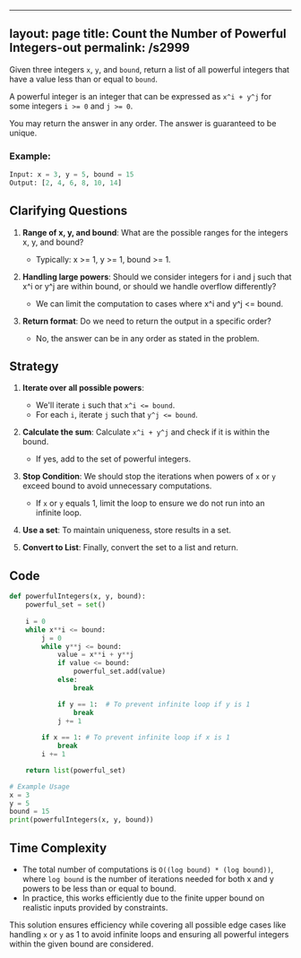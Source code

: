 
---
layout: page
title:  Count the Number of Powerful Integers-out
permalink: /s2999
---

Given three integers `x`, `y`, and `bound`, return a list of all powerful integers that have a value less than or equal to `bound`.

A powerful integer is an integer that can be expressed as `x^i + y^j` for some integers `i >= 0` and `j >= 0`.

You may return the answer in any order. The answer is guaranteed to be unique.

### Example:

```python
Input: x = 3, y = 5, bound = 15
Output: [2, 4, 6, 8, 10, 14]
```

## Clarifying Questions

1. **Range of x, y, and bound**: What are the possible ranges for the integers x, y, and bound?
   - Typically: x >= 1, y >= 1, bound >= 1.

2. **Handling large powers**: Should we consider integers for i and j such that x^i or y^j are within bound, or should we handle overflow differently?
   - We can limit the computation to cases where x^i and y^j <= bound.

3. **Return format**: Do we need to return the output in a specific order?
   - No, the answer can be in any order as stated in the problem.

## Strategy

1. **Iterate over all possible powers**:
   - We'll iterate `i` such that `x^i <= bound`.
   - For each `i`, iterate `j` such that `y^j <= bound`.
  
2. **Calculate the sum**: Calculate `x^i + y^j` and check if it is within the bound.
   - If yes, add to the set of powerful integers.

3. **Stop Condition**: We should stop the iterations when powers of `x` or `y` exceed bound to avoid unnecessary computations.
   - If `x` or `y` equals 1, limit the loop to ensure we do not run into an infinite loop.

4. **Use a set**: To maintain uniqueness, store results in a set.

5. **Convert to List**: Finally, convert the set to a list and return.

## Code

```python
def powerfulIntegers(x, y, bound):
    powerful_set = set()
    
    i = 0
    while x**i <= bound:
        j = 0
        while y**j <= bound:
            value = x**i + y**j
            if value <= bound:
                powerful_set.add(value)
            else:
                break

            if y == 1:  # To prevent infinite loop if y is 1
                break
            j += 1
        
        if x == 1: # To prevent infinite loop if x is 1
            break
        i += 1

    return list(powerful_set)

# Example Usage
x = 3
y = 5
bound = 15
print(powerfulIntegers(x, y, bound))
```

## Time Complexity

- The total number of computations is `O((log bound) * (log bound))`, where `log bound` is the number of iterations needed for both x and y powers to be less than or equal to bound.
- In practice, this works efficiently due to the finite upper bound on realistic inputs provided by constraints.

This solution ensures efficiency while covering all possible edge cases like handling `x` or `y` as 1 to avoid infinite loops and ensuring all powerful integers within the given bound are considered.